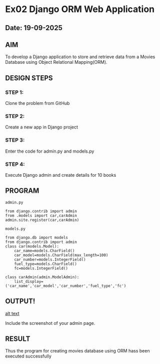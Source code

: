 # Ex02 Django ORM Web Application
## Date: 19-09-2025

## AIM
To develop a Django application to store and retrieve data from a Movies Database using Object Relational Mapping(ORM).




## DESIGN STEPS

### STEP 1:
Clone the problem from GitHub

### STEP 2:
Create a new app in Django project

### STEP 3:
Enter the code for admin.py and models.py

### STEP 4:
Execute Django admin and create details for 10 books

## PROGRAM
~~~
admin.py

from django.contrib import admin
from .models import car,carAdmin
admin.site.register(car,carAdmin)

models.py

from django.db import models
from django.contrib import admin
class car(models.Model):
    car_name=models.CharField()
    car_model=models.CharField(max_length=100)
    car_number=models.IntegerField()
    fuel_type=models.CharField()
    fc=models.IntegerField()

class carAdmin(admin.ModelAdmin):
    list_display=('car_name','car_model','car_number','fuel_type','fc')

~~~
## OUTPUT!
[alt text](<Screenshot 2025-09-19 125142.png>)

Include the screenshot of your admin page.


## RESULT
Thus the program for creating movies database using ORM hass been executed successfully
